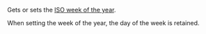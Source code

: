 Gets or sets the [ISO week of the year](http://en.wikipedia.org/wiki/ISO_week_date).

When setting the week of the year, the day of the week is retained.
